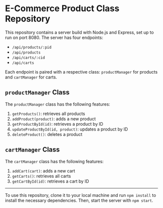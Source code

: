 # E-Commerce Product Class Repository

This repository contains a server build with Node.js and Express, set up to run on port 8080. The server has four endpoints:

- `/api/products/:pid`
- `/api/products`
- `/api/carts/:cid`
- `/api/carts`

Each endpoint is paired with a respective class: `productManager` for products and `cartManager` for carts.

## `productManager` Class

The `productManager` class has the following features:

1. `getProducts()`: retrieves all products
2. `addProduct(product)`: adds a new product
3. `getProductById(id)`: retrieves a product by ID
4. `updateProductById(id, product)`: updates a product by ID
5. `deleteProduct()`: deletes a product

## `cartManager` Class

The `cartManager` class has the following features:

1. `addCart(cart)`: adds a new cart
2. `getCarts()`: retrieves all carts
3. `getCartById(id)`: retrieves a cart by ID

---

To use this repository, clone it to your local machine and run `npm install` to install the necessary dependencies. Then, start the server with `npm start`.